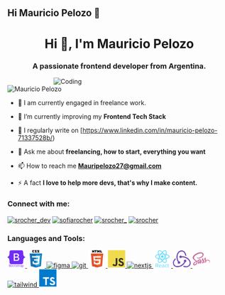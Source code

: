 ## Hi Mauricio Pelozo 👋

<h1 align="center">Hi 👋, I'm Mauricio Pelozo</h1>
<h3 align="center">A passionate frontend developer from Argentina.</h3>
<img align="right" alt="Coding" width="400" src="https://i.pinimg.com/originals/f0/f0/d9/f0f0d932d6e39c7af5aa305cbd8da735.gif">

<p align="left"> <img src="[[https://komarev.com/ghpvc/?username=sofiarocher&label=Profile%20views&color=0e75b6&style=flat](https://i.pinimg.com/736x/49/80/1b/49801b4e50af5338c113bc79c6c30ceb.jpg)](https://i.pinimg.com/736x/49/80/1b/49801b4e50af5338c113bc79c6c30ceb.jpg)" alt="Mauricio Pelozo" /> </p>

- 🔭 I am currently engaged in freelance work.

- 🌱 I’m currently improving my **Frontend Tech Stack**

- 📝 I regularly write on [https://www.linkedin.com/in/mauricio-pelozo-71337528b/)

- 💬 Ask me about **freelancing, how to start, everything you want**

- 📫 How to reach me **Mauripelozo27@gmail.com**

- ⚡ A fact **I love to help more devs, that's why I make content.**

<h3 align="left">Connect with me:</h3>
<p align="left">
<a href="https://twitter.com/mauripelozooo" target="_blank"><img align="center" src="https://raw.githubusercontent.com/rahuldkjain/github-profile-readme-generator/master/src/images/icons/Social/twitter.svg" alt="srocher_dev" height="30" width="40" /></a>
<a href="https://www.linkedin.com/in/mauricio-pelozo-71337528b/" target="_blank"><img align="center" src="https://raw.githubusercontent.com/rahuldkjain/github-profile-readme-generator/master/src/images/icons/Social/linked-in-alt.svg" alt="sofiarocher" height="30" width="40" /></a>
<a href="https://www.instagram.com/mauriipelozo._/" target="_blank"><img align="center" src="https://raw.githubusercontent.com/rahuldkjain/github-profile-readme-generator/master/src/images/icons/Social/instagram.svg" alt="srocher_" height="30" width="40" /></a>
<a href="(https://www.youtube.com/channel/UCAT3cm1ovATLfItWTVNrmiA)" target="_blank"><img align="center" src="https://raw.githubusercontent.com/rahuldkjain/github-profile-readme-generator/master/src/images/icons/Social/youtube.svg" alt="srocher" height="30" width="40" /></a>
</p>

<h3 align="left">Languages and Tools:</h3>
<p align="left"> <a href="https://getbootstrap.com" target="_blank" rel="noreferrer"> <img src="https://raw.githubusercontent.com/devicons/devicon/master/icons/bootstrap/bootstrap-plain-wordmark.svg" alt="bootstrap" width="40" height="40"/> </a> <a href="https://www.w3schools.com/css/" target="_blank" rel="noreferrer"> <img src="https://raw.githubusercontent.com/devicons/devicon/master/icons/css3/css3-original-wordmark.svg" alt="css3" width="40" height="40"/> </a> <a href="https://www.figma.com/" target="_blank" rel="noreferrer"> <img src="https://www.vectorlogo.zone/logos/figma/figma-icon.svg" alt="figma" width="40" height="40"/> </a> <a href="https://git-scm.com/" target="_blank" rel="noreferrer"> <img src="https://www.vectorlogo.zone/logos/git-scm/git-scm-icon.svg" alt="git" width="40" height="40"/> </a> <a href="https://www.w3.org/html/" target="_blank" rel="noreferrer"> <img src="https://raw.githubusercontent.com/devicons/devicon/master/icons/html5/html5-original-wordmark.svg" alt="html5" width="40" height="40"/> </a> <a href="https://developer.mozilla.org/en-US/docs/Web/JavaScript" target="_blank" rel="noreferrer"> <img src="https://raw.githubusercontent.com/devicons/devicon/master/icons/javascript/javascript-original.svg" alt="javascript" width="40" height="40"/> </a> <a href="https://nextjs.org/" target="_blank" rel="noreferrer"> <img src="https://cdn.worldvectorlogo.com/logos/nextjs-2.svg" alt="nextjs" width="40" height="40"/> </a> <a href="https://reactjs.org/" target="_blank" rel="noreferrer"> <img src="https://raw.githubusercontent.com/devicons/devicon/master/icons/react/react-original-wordmark.svg" alt="react" width="40" height="40"/> </a> <a href="https://redux.js.org" target="_blank" rel="noreferrer"> <img src="https://raw.githubusercontent.com/devicons/devicon/master/icons/redux/redux-original.svg" alt="redux" width="40" height="40"/> </a> <a href="https://sass-lang.com" target="_blank" rel="noreferrer"> <img src="https://raw.githubusercontent.com/devicons/devicon/master/icons/sass/sass-original.svg" alt="sass" width="40" height="40"/> </a> <a href="https://tailwindcss.com/" target="_blank" rel="noreferrer"> <img src="https://www.vectorlogo.zone/logos/tailwindcss/tailwindcss-icon.svg" alt="tailwind" width="40" height="40"/> </a> <a href="https://www.typescriptlang.org/" target="_blank" rel="noreferrer"> <img src="https://raw.githubusercontent.com/devicons/devicon/master/icons/typescript/typescript-original.svg" alt="typescript" width="40" height="40"/> </a> </p>
